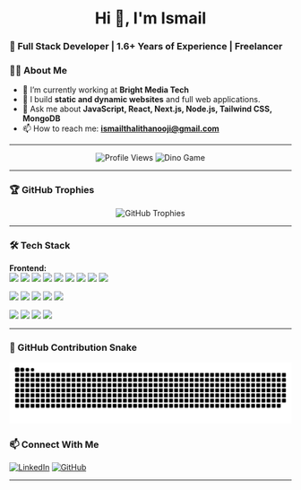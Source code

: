 <h1 align="center">Hi 👋, I'm Ismail</h1>

### 🚀 Full Stack Developer | 1.6+ Years of Experience | Freelancer

### 👨‍💻 About Me

- 🔭 I’m currently working at **Bright Media Tech**
- 💼 I build **static and dynamic websites** and full web applications.
- 💬 Ask me about **JavaScript, React, Next.js, Node.js, Tailwind CSS, MongoDB**
- 📫 How to reach me: **ismailthalithanooji@gmail.com**

---

<p align="center">
  <img src="https://komarev.com/ghpvc/?username=ismail-is&label=PROFILE+VIEWS" alt="Profile Views" />
  <img src="https://raw.githubusercontent.com/Ashutosh00710/Ashutosh00710/main/dino.gif" width="100" alt="Dino Game">
</p>

---

### 🏆 GitHub Trophies

<p align="center">
  <img src="https://github-profile-trophy.vercel.app/?username=ismail-is&theme=light&column=7" alt="GitHub Trophies" />
</p>

---

### 🛠️ Tech Stack

**Frontend:**
<br/>
<img src="https://skillicons.dev/icons?i=html,css,js,react,next,ts" height="20" />
<img src="https://skillicons.dev/icons?i=tailwind,bootstrap,sass" height="30" />
<img src="https://img.shields.io/badge/MUI-007FFF?style=flat&logo=mui&logoColor=white" height="30" />
<img src="https://skillicons.dev/icons?i=nodejs,express" height="30" />
<img src="https://skillicons.dev/icons?i=nodejs,express" height="30" />
<img src="https://skillicons.dev/icons?i=mongodb" height="30" />
<img src="https://skillicons.dev/icons?i=git,github,bitbucket" height="30" />
<img src="https://skillicons.dev/icons?i=postman" height="30" /> 
<img src="https://skillicons.dev/icons?i=wordpress,shopify" height="30" />


<img src="https://skillicons.dev/icons?i=vercel,netlify" height="30" /> <img src="https://img.shields.io/badge/GitHub%20Pages-121013?style=flat&logo=github&logoColor=white" height="35" /> <img src="https://img.shields.io/badge/cPanel-FF6C2C?style=flat&logo=cpanel&logoColor=white" height="35" /> <img src="https://img.shields.io/badge/Ubuntu-E95420?style=flat&logo=ubuntu&logoColor=white" height="35" /> <img src="https://img.shields.io/badge/Render-46E3B7?style=flat&logo=render&logoColor=black" height="35" />



<img src="https://img.shields.io/badge/PuTTY-35495E?style=flat&logo=putty&logoColor=white" height="25" /> <img src="https://img.shields.io/badge/CloudPanel-0F172A?style=flat&logo=cloudflare&logoColor=white" height="25" /> <img src="https://img.shields.io/badge/Git%20Bash-F1502F?style=flat&logo=git&logoColor=white" height="35" /> <img src="https://img.shields.io/badge/Command%20Line-000000?style=flat&logo=windows-terminal&logoColor=white" height="35" />


---
### 🐍 GitHub Contribution Snake
<p align="center">
  <img src="https://raw.githubusercontent.com/platane/snk/output/github-contribution-grid-snake-grey.svg" alt="GitHub Snake Animation" />
</p>

### 📫 Connect With Me

[![LinkedIn](https://img.shields.io/badge/LinkedIn-blue?style=flat&logo=linkedin&logoColor=white)](https://www.linkedin.com/in/ismail-ismail-a39623261/)
[![GitHub](https://img.shields.io/badge/GitHub-121013?style=flat&logo=github&logoColor=white)](https://github.com/ismail-is)

---

